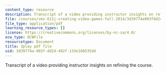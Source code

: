 ```yaml
---
content_type: resource
description: Transcript of a video providing instructor insights on refining the course.
file: /courses/cms-611j-creating-video-games-fall-2014/3d39774a903fdd24492f133e168535dd_CrS0ndCbsro.pdf
file_type: application/pdf
learning_resource_types: []
license: https://creativecommons.org/licenses/by-nc-sa/4.0/
ocw_type: OCWFile
resourcetype: Document
title: 3play pdf file
uid: 3d39774a-903f-dd24-492f-133e168535dd
---
```

Transcript of a video providing instructor insights on refining the course.